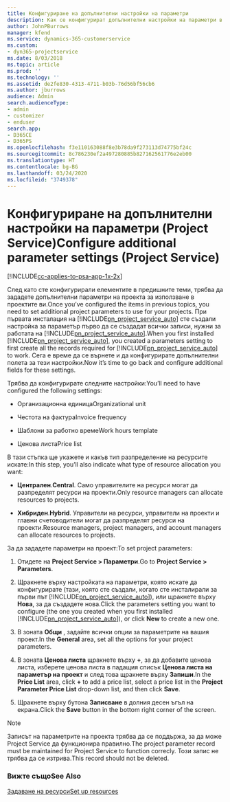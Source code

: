 ```yaml
---
title: Конфигуриране на допълнителни настройки на параметри
description: Как се конфигурират допълнителни настройки на параметри в Project Service
author: JohnPBurrows
manager: kfend
ms.service: dynamics-365-customerservice
ms.custom:
- dyn365-projectservice
ms.date: 8/03/2018
ms.topic: article
ms.prod: ''
ms.technology: ''
ms.assetid: de2fe830-4313-4711-b03b-76d56bf56cb6
ms.author: jburrows
audience: Admin
search.audienceType:
- admin
- customizer
- enduser
search.app:
- D365CE
- D365PS
ms.openlocfilehash: f3e110163088f8e3b78da9f273113d74775bf24c
ms.sourcegitcommit: 8c786230ef2a497280885b827162561776e2eb00
ms.translationtype: HT
ms.contentlocale: bg-BG
ms.lasthandoff: 03/24/2020
ms.locfileid: "3749378"
---
```

# <a name="configure-additional-parameter-settings-project-service"></a><span data-ttu-id="f2b8e-103">Конфигуриране на допълнителни настройки на параметри (Project Service)</span><span class="sxs-lookup"><span data-stu-id="f2b8e-103">Configure additional parameter settings (Project Service)</span></span>

[!INCLUDE[cc-applies-to-psa-app-1x-2x](../includes/cc-applies-to-psa-app-1x-2x.md)]

<span data-ttu-id="f2b8e-104">След като сте конфигурирали елементите в предишните теми, трябва да зададете допълнителни параметри на проекта за използване в проектите ви.</span><span class="sxs-lookup"><span data-stu-id="f2b8e-104">Once you’ve configured the items in previous topics, you need to set additional project parameters to use for your projects.</span></span> <span data-ttu-id="f2b8e-105">При първата инсталация на [!INCLUDE[pn_project_service_auto](../includes/pn-project-service-auto.md)] сте създали настройка за параметър първо да се създадат всички записи, нужни за работата на [!INCLUDE[pn_project_service_auto](../includes/pn-project-service-auto.md)].</span><span class="sxs-lookup"><span data-stu-id="f2b8e-105">When you first installed [!INCLUDE[pn_project_service_auto](../includes/pn-project-service-auto.md)], you created a parameters setting to first create all the records required for [!INCLUDE[pn_project_service_auto](../includes/pn-project-service-auto.md)] to work.</span></span> <span data-ttu-id="f2b8e-106">Сега е време да се върнете и да конфигурирате допълнителни полета за тези настройки.</span><span class="sxs-lookup"><span data-stu-id="f2b8e-106">Now it’s time to go back and configure additional fields for these settings.</span></span>  
  
 <span data-ttu-id="f2b8e-107">Трябва да конфигурирате следните настройки:</span><span class="sxs-lookup"><span data-stu-id="f2b8e-107">You’ll need to have configured the following settings:</span></span>  
  
-   <span data-ttu-id="f2b8e-108">Организационна единица</span><span class="sxs-lookup"><span data-stu-id="f2b8e-108">Organizational unit</span></span>  
  
-   <span data-ttu-id="f2b8e-109">Честота на фактура</span><span class="sxs-lookup"><span data-stu-id="f2b8e-109">Invoice frequency</span></span>  
  
-   <span data-ttu-id="f2b8e-110">Шаблони за работно време</span><span class="sxs-lookup"><span data-stu-id="f2b8e-110">Work hours template</span></span>  
  
-   <span data-ttu-id="f2b8e-111">Ценова листа</span><span class="sxs-lookup"><span data-stu-id="f2b8e-111">Price list</span></span>  
 
<span data-ttu-id="f2b8e-112">В тази стъпка ще укажете и какъв тип разпределение на ресурсите искате:</span><span class="sxs-lookup"><span data-stu-id="f2b8e-112">In this step, you’ll also indicate what type of resource allocation you want:</span></span>  
  
- <span data-ttu-id="f2b8e-113">**Централен**.</span><span class="sxs-lookup"><span data-stu-id="f2b8e-113">**Central**.</span></span> <span data-ttu-id="f2b8e-114">Само управителите на ресурси могат да разпределят ресурси на проекти.</span><span class="sxs-lookup"><span data-stu-id="f2b8e-114">Only resource managers can allocate resources to projects.</span></span>  
  
- <span data-ttu-id="f2b8e-115">**Хибриден**.</span><span class="sxs-lookup"><span data-stu-id="f2b8e-115">**Hybrid**.</span></span> <span data-ttu-id="f2b8e-116">Управители на ресурси, управители на проекти и главни счетоводители могат да разпределят ресурси на проекти.</span><span class="sxs-lookup"><span data-stu-id="f2b8e-116">Resource managers, project managers, and account managers can allocate resources to projects.</span></span>  
  
 
<span data-ttu-id="f2b8e-117">За да зададете параметри на проект:</span><span class="sxs-lookup"><span data-stu-id="f2b8e-117">To set project parameters:</span></span>  
  
1. <span data-ttu-id="f2b8e-118">Отидете на **Project Service > Параметри**.</span><span class="sxs-lookup"><span data-stu-id="f2b8e-118">Go to **Project Service > Parameters**.</span></span>  
  
2. <span data-ttu-id="f2b8e-119">Щракнете върху настройката на параметри, която искате да конфигурирате (тази, която сте създали, когато сте инсталирали за първи път [!INCLUDE[pn_project_service_auto](../includes/pn-project-service-auto.md)]), или щракнете върху **Нова**, за да създадете нова.</span><span class="sxs-lookup"><span data-stu-id="f2b8e-119">Click the parameters setting you want to configure (the one you created when you first installed [!INCLUDE[pn_project_service_auto](../includes/pn-project-service-auto.md)]), or click **New** to create a new one.</span></span>  
  
3. <span data-ttu-id="f2b8e-120">В зоната **Общи** , задайте всички опции за параметрите на вашия проект.</span><span class="sxs-lookup"><span data-stu-id="f2b8e-120">In the **General** area, set all the options for your project parameters.</span></span>  
  
4. <span data-ttu-id="f2b8e-121">В зоната **Ценова листа** щракнете върху **+**, за да добавите ценова листа, изберете ценова листа в падащия списък **Ценова листа на параметър на проект** и след това щракнете върху **Запиши**.</span><span class="sxs-lookup"><span data-stu-id="f2b8e-121">In the **Price List** area, click **+** to add a price list, select a price list in the **Project Parameter Price List** drop-down list, and then click **Save**.</span></span>  
  
5. <span data-ttu-id="f2b8e-122">Щракнете върху бутона **Записване** в долния десен ъгъл на екрана.</span><span class="sxs-lookup"><span data-stu-id="f2b8e-122">Click the **Save** button in the bottom right corner of the screen.</span></span>  

> [!NOTE]
> <span data-ttu-id="f2b8e-123">Записът на параметрите на проекта трябва да се поддържа, за да може Project Service да функционира правилно.</span><span class="sxs-lookup"><span data-stu-id="f2b8e-123">The project parameter record must be maintained for Project Service to function correcly.</span></span> <span data-ttu-id="f2b8e-124">Този запис не трябва да се изтрива.</span><span class="sxs-lookup"><span data-stu-id="f2b8e-124">This record should not be deleted.</span></span>

### <a name="see-also"></a><span data-ttu-id="f2b8e-125">Вижте също</span><span class="sxs-lookup"><span data-stu-id="f2b8e-125">See Also</span></span>  
 [<span data-ttu-id="f2b8e-126">Задаване на ресурси</span><span class="sxs-lookup"><span data-stu-id="f2b8e-126">Set up resources</span></span>](../project-service/set-up-resources.md)
